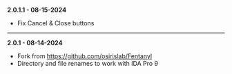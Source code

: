 **2.0.1.1 - 08-15-2024**
- Fix Cancel & Close buttons

---

**2.0.1 - 08-14-2024**
- Fork from https://github.com/osirislab/Fentanyl
- Directory and file renames to work with IDA Pro 9
